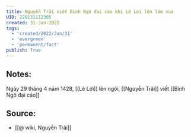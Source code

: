 ```yaml
---
title: Nguyễn Trãi viết Bình Ngô đại cáo khi Lê Lợi lên làm vua
UID: 220131112305
created: 31-Jan-2022
tags:
  - 'created/2022/Jan/31'
  - 'evergreen'
  - 'permanent/fact'
publish: True
---
```

## Notes:
 Ngày 29 tháng 4 năm 1428, [[Lê Lợi]] lên ngôi, [[Nguyễn Trãi]] viết [[Bình Ngô đại cáo]]

## Source:
- [[@ wiki, Nguyễn Trãi]]


